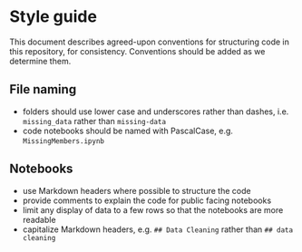 # Style guide

This document describes agreed-upon conventions for structuring code in this repository,
for consistency.  Conventions should be added as we determine them.

## File naming

- folders should use lower case and underscores rather than dashes, i.e.
  `missing_data` rather than `missing-data`
- code notebooks should be named with PascalCase, e.g. `MissingMembers.ipynb`

## Notebooks

- use Markdown headers where possible to structure the code
- provide comments to explain the code for public facing notebooks
- limit any display of data to a few rows so that the notebooks are more readable
- capitalize Markdown headers, e.g. `## Data Cleaning` rather than `## data cleaning`
